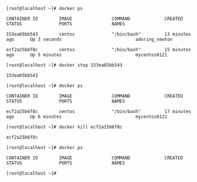 `[root@localhost ~]# docker ps`

`CONTAINER ID        IMAGE               COMMAND             CREATED             STATUS              PORTS               NAMES`

`153ea65bb543        centos              "/bin/bash"         13 minutes ago      Up 3 seconds                            adoring_newton`

`ecf2a25b6f8c        centos              "/bin/bash"         15 minutes ago      Up 5 minutes                            mycentos0121`

`[root@localhost ~]# docker stop 153ea65bb543`

`153ea65bb543`

`[root@localhost ~]# docker ps`

`CONTAINER ID        IMAGE               COMMAND             CREATED             STATUS              PORTS               NAMES`

`ecf2a25b6f8c        centos              "/bin/bash"         17 minutes ago      Up 6 minutes                            mycentos0121`

`[root@localhost ~]# docker kill ecf2a25b6f8c`

`ecf2a25b6f8c`

`[root@localhost ~]# docker ps`

`CONTAINER ID        IMAGE               COMMAND             CREATED             STATUS              PORTS               NAMES`

`[root@localhost ~]#`


